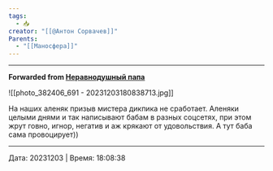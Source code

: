 ```yaml
---
tags:
  - 📥
creator: "[[@Антон Сорвачев]]"
Parents:
  - "[[Маносфера]]"
---
```



***

**Forwarded from [Неравнодушный папа](https://t.me/MensConsult/2135)**

![[photo_382406_691 - 20231203180838713.jpg]]

На наших аленяк призыв мистера дикпика не сработает.  Аленяки целыми днями и так написывают бабам в разных соцсетях, при этом жрут говно, игнор, негатив и аж крякают от удовольствия.
А тут баба сама провоцирует))

---

Дата: 20231203 | Время: 18:08:38



